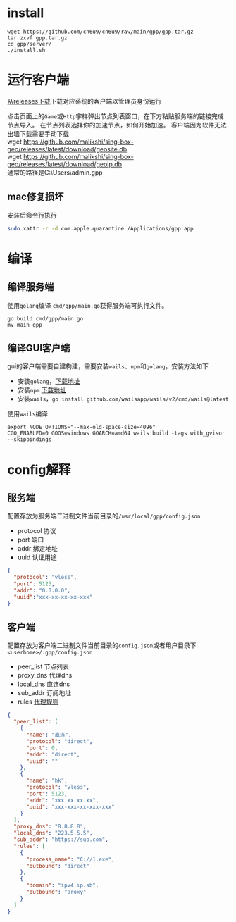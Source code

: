 # install
```
wget https://github.com/cn6u9/cn6u9/raw/main/gpp/gpp.tar.gz
tar zxvf gpp.tar.gz
cd gpp/server/
./install.sh
```
# 运行客户端

[从releases下载](https://github.com/danbai225/gpp/releases)下载对应系统的客户端以管理员身份运行

点击页面上的`Game`或`Http`字样弹出节点列表窗口，在下方粘贴服务端的链接完成节点导入。
在节点列表选择你的加速节点，如何开始加速。
客户端因为软件无法出墙下载需要手动下载  
wget https://github.com/malikshi/sing-box-geo/releases/latest/download/geosite.db  
wget https://github.com/malikshi/sing-box-geo/releases/latest/download/geoip.db  
通常的路径是C:\Users\admin\.gpp
## mac修复损坏
安装后命令行执行
```bash
sudo xattr -r -d com.apple.quarantine /Applications/gpp.app
```

# 编译

## 编译服务端

使用`golang`编译 `cmd/gpp/main.go`获得服务端可执行文件。
```
go build cmd/gpp/main.go
mv main gpp

```

## 编译GUI客户端

gui的客户端需要自建构建，需要安装`wails`、`npm`和`golang`，安装方法如下

- 安装`golang`，[下载地址](https://golang.org/dl/)
- 安装`npm` [下载地址](https://nodejs.org/en/download/)
- 安装`wails`，`go install github.com/wailsapp/wails/v2/cmd/wails@latest`

使用`wails`编译

```
export NODE_OPTIONS="--max-old-space-size=4096"
CGO_ENABLED=0 GOOS=windows GOARCH=amd64 wails build -tags with_gvisor --skipbindings
```

# config解释

## 服务端

配置存放为服务端二进制文件当前目录的`/usr/local/gpp/config.json`

- protocol 协议
- port 端口
- addr 绑定地址
- uuid 认证用途

```json
{
  "protocol": "vless",
  "port": 5123,
  "addr": "0.0.0.0",
  "uuid":"xxx-xx-xx-xx-xxx"
}
```

## 客户端

配置存放为客户端二进制文件当前目录的`config.json`或者用户目录下`<userhome>/.gpp/config.json`

- peer_list 节点列表
- proxy_dns 代理dns
- local_dns 直连dns
- sub_addr 订阅地址
- rules [代理规则](https://sing-box.sagernet.org/zh/configuration/route/rule)

```json
{
  "peer_list": [
    {
      "name": "直连",
      "protocol": "direct",
      "port": 0,
      "addr": "direct",
      "uuid": ""
    },
    {
      "name": "hk",
      "protocol": "vless",
      "port": 5123,
      "addr": "xxx.xx.xx.xx",
      "uuid": "xxx-xxx-xx-xxx-xxx"
    }
  ],
  "proxy_dns": "8.8.8.8",
  "local_dns": "223.5.5.5",
  "sub_addr": "https://sub.com",
  "rules": [
    {
      "process_name": "C://1.exe",
      "outbound": "direct"
    },
    {
      "domain": "ipv4.ip.sb",
      "outbound": "proxy"
    }
  ]
}
```


